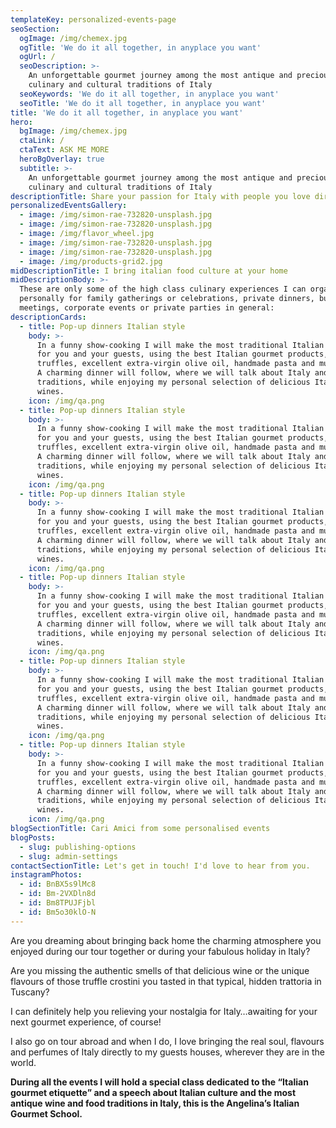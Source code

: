 ```yaml
---
templateKey: personalized-events-page
seoSection:
  ogImage: /img/chemex.jpg
  ogTitle: 'We do it all together, in anyplace you want'
  ogUrl: /
  seoDescription: >-
    An unforgettable gourmet journey among the most antique and precious
    culinary and cultural traditions of Italy
  seoKeywords: 'We do it all together, in anyplace you want'
  seoTitle: 'We do it all together, in anyplace you want'
title: 'We do it all together, in anyplace you want'
hero:
  bgImage: /img/chemex.jpg
  ctaLink: /
  ctaText: ASK ME MORE
  heroBgOverlay: true
  subtitle: >-
    An unforgettable gourmet journey among the most antique and precious
    culinary and cultural traditions of Italy
descriptionTitle: Share your passion for Italy with people you love directly at your place
personalizedEventsGallery:
  - image: /img/simon-rae-732820-unsplash.jpg
  - image: /img/simon-rae-732820-unsplash.jpg
  - image: /img/flavor_wheel.jpg
  - image: /img/simon-rae-732820-unsplash.jpg
  - image: /img/simon-rae-732820-unsplash.jpg
  - image: /img/products-grid2.jpg
midDescriptionTitle: I bring italian food culture at your home
midDescriptionBody: >-
  These are only some of the high class culinary experiences I can organise
  personally for family gatherings or celebrations, private dinners, business
  meetings, corporate events or private parties in general:
descriptionCards:
  - title: Pop-up dinners Italian style
    body: >-
      In a funny show-cooking I will make the most traditional Italian recipes
      for you and your guests, using the best Italian gourmet products, as
      truffles, excellent extra-virgin olive oil, handmade pasta and much more.
      A charming dinner will follow, where we will talk about Italy and Italian
      traditions, while enjoying my personal selection of delicious Italian
      wines.
    icon: /img/qa.png
  - title: Pop-up dinners Italian style
    body: >-
      In a funny show-cooking I will make the most traditional Italian recipes
      for you and your guests, using the best Italian gourmet products, as
      truffles, excellent extra-virgin olive oil, handmade pasta and much more.
      A charming dinner will follow, where we will talk about Italy and Italian
      traditions, while enjoying my personal selection of delicious Italian
      wines.
    icon: /img/qa.png
  - title: Pop-up dinners Italian style
    body: >-
      In a funny show-cooking I will make the most traditional Italian recipes
      for you and your guests, using the best Italian gourmet products, as
      truffles, excellent extra-virgin olive oil, handmade pasta and much more.
      A charming dinner will follow, where we will talk about Italy and Italian
      traditions, while enjoying my personal selection of delicious Italian
      wines.
    icon: /img/qa.png
  - title: Pop-up dinners Italian style
    body: >-
      In a funny show-cooking I will make the most traditional Italian recipes
      for you and your guests, using the best Italian gourmet products, as
      truffles, excellent extra-virgin olive oil, handmade pasta and much more.
      A charming dinner will follow, where we will talk about Italy and Italian
      traditions, while enjoying my personal selection of delicious Italian
      wines.
    icon: /img/qa.png
  - title: Pop-up dinners Italian style
    body: >-
      In a funny show-cooking I will make the most traditional Italian recipes
      for you and your guests, using the best Italian gourmet products, as
      truffles, excellent extra-virgin olive oil, handmade pasta and much more.
      A charming dinner will follow, where we will talk about Italy and Italian
      traditions, while enjoying my personal selection of delicious Italian
      wines.
    icon: /img/qa.png
  - title: Pop-up dinners Italian style
    body: >-
      In a funny show-cooking I will make the most traditional Italian recipes
      for you and your guests, using the best Italian gourmet products, as
      truffles, excellent extra-virgin olive oil, handmade pasta and much more.
      A charming dinner will follow, where we will talk about Italy and Italian
      traditions, while enjoying my personal selection of delicious Italian
      wines.
    icon: /img/qa.png
blogSectionTitle: Cari Amici from some personalised events
blogPosts:
  - slug: publishing-options
  - slug: admin-settings
contactSectionTitle: Let's get in touch! I'd love to hear from you.
instagramPhotos:
  - id: BnBX5s9lMc8
  - id: Bm-2VXDln8d
  - id: Bm8TPUJFjbl
  - id: Bm5o30klO-N
---
```

Are you dreaming about bringing back home the charming atmosphere you enjoyed during our tour together or during your fabulous holiday in Italy?



Are you missing the authentic smells of that delicious wine or the unique flavours of those truffle crostini you tasted in that typical, hidden trattoria in Tuscany?



I can definitely help you relieving your nostalgia for Italy…awaiting for your next gourmet experience, of course!



I also go on tour abroad and when I do, I love bringing the real soul, flavours and perfumes of Italy directly to my guests houses, wherever they are in the world.



**During all the events I will hold a special class dedicated to the “Italian gourmet etiquette” and a speech about Italian culture and the most antique wine and food traditions in Italy, this is the Angelina’s Italian Gourmet School.**
